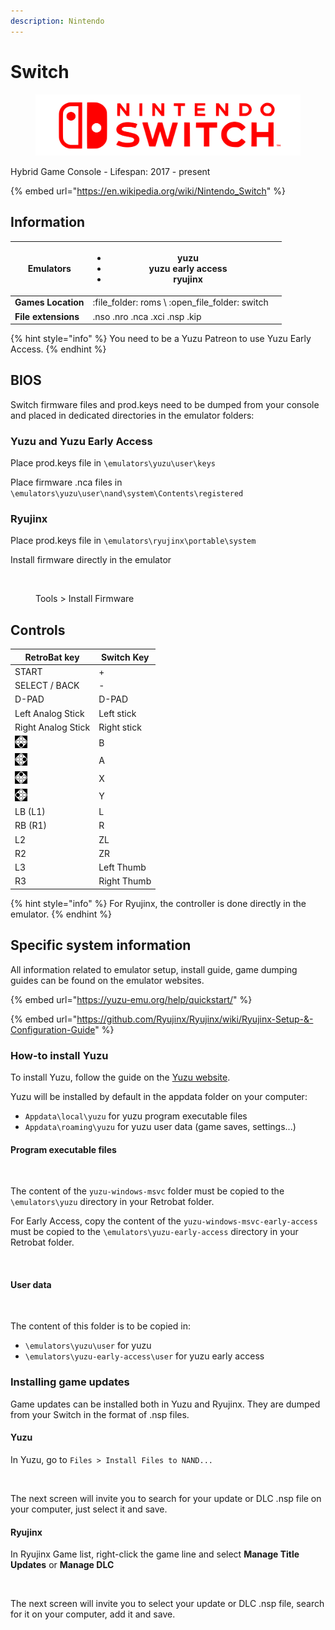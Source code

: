 ```yaml
---
description: Nintendo
---
```


# Switch

<figure><img src="https://raw.githubusercontent.com/fabricecaruso/es-theme-carbon/52ff37c9e265587d006945a2ba695b5a962b3a3d/art/logos/switch.svg" alt=""><figcaption></figcaption></figure>

Hybrid Game Console - Lifespan: 2017 - present

{% embed url="https://en.wikipedia.org/wiki/Nintendo_Switch" %}

## Information

| **Emulators**       | <ul><li>yuzu</li><li>yuzu early access</li><li>ryujinx</li></ul> |   |
| ------------------- | ---------------------------------------------------------------- | - |
| **Games Location**  | :file\_folder: roms \ :open\_file\_folder: switch                |   |
| **File extensions** | .nso .nro .nca .xci .nsp .kip                                    |   |

{% hint style="info" %}
You need to be a Yuzu Patreon to use Yuzu Early Access.
{% endhint %}

## BIOS

Switch firmware files and prod.keys need to be dumped from your console and placed in dedicated directories in the emulator folders:

### Yuzu and Yuzu Early Access

Place prod.keys file in `\emulators\yuzu\user\keys`

Place firmware .nca files in `\emulators\yuzu\user\nand\system\Contents\registered`

### Ryujinx

Place prod.keys file in `\emulators\ryujinx\portable\system`

Install firmware directly in the emulator

<figure><img src="https://i.imgur.com/CVXr1y7.png" alt=""><figcaption><p>Tools > Install Firmware</p></figcaption></figure>

## Controls

| RetroBat key                                                                        | Switch Key  |
| ----------------------------------------------------------------------------------- | ----------- |
| START                                                                               | +           |
| SELECT / BACK                                                                       | -           |
| D-PAD                                                                               | D-PAD       |
| Left Analog Stick                                                                   | Left stick  |
| Right Analog Stick                                                                  | Right stick |
| ![A](<../../.gitbook/assets/image (1) (2) (1).png>)                                 | B           |
| ![B](<../../.gitbook/assets/image (4) (1).png>)                                     | A           |
| <img src="../../.gitbook/assets/image (3) (1) (2).png" alt="" data-size="original"> | X           |
| <img src="../../.gitbook/assets/image (2) (1) (1).png" alt="" data-size="line">     | Y           |
| LB (L1)                                                                             | L           |
| RB (R1)                                                                             | R           |
| L2                                                                                  | ZL          |
| R2                                                                                  | ZR          |
| L3                                                                                  | Left Thumb  |
| R3                                                                                  | Right Thumb |

{% hint style="info" %}
For Ryujinx, the controller is done directly in the emulator.
{% endhint %}

## Specific system information

All information related to emulator setup, install guide, game dumping guides can be found on the emulator websites.

{% embed url="https://yuzu-emu.org/help/quickstart/" %}

{% embed url="https://github.com/Ryujinx/Ryujinx/wiki/Ryujinx-Setup-&-Configuration-Guide" %}

### How-to install Yuzu

To install Yuzu, follow the guide on the [Yuzu website](https://yuzu-emu.org/help/quickstart/#downloading-and-installing-yuzu).

Yuzu will be installed by default in the appdata folder on your computer:

* `Appdata\local\yuzu` for yuzu program executable files
* `Appdata\roaming\yuzu` for yuzu user data (game saves, settings...)

#### Program executable files

<figure><img src="https://i.imgur.com/P8Pi1Ut.png" alt=""><figcaption></figcaption></figure>

The content of the `yuzu-windows-msvc` folder must be copied to the `\emulators\yuzu` directory in your Retrobat folder.

For Early Access, copy the content of the `yuzu-windows-msvc-early-access` must be copied to the `\emulators\yuzu-early-access` directory in your Retrobat folder.

<figure><img src="https://i.imgur.com/fq2gxNH.png" alt=""><figcaption></figcaption></figure>

#### User data

<figure><img src="https://i.imgur.com/CQhfYCR.png" alt=""><figcaption></figcaption></figure>

The content of this folder is to be copied in:

* `\emulators\yuzu\user` for yuzu
* `\emulators\yuzu-early-access\user` for yuzu early access

### Installing game updates

Game updates can be installed both in Yuzu and Ryujinx. They are dumped from your Switch in the format of .nsp files.

#### Yuzu

In Yuzu, go to `Files > Install Files to NAND...`

<figure><img src="https://i.imgur.com/B6jQIqZ.png" alt=""><figcaption></figcaption></figure>

The next screen will invite you to search for your update or DLC .nsp file on your computer, just select it and save.

#### Ryujinx

In Ryujinx Game list, right-click the game line and select **Manage Title Updates** or **Manage DLC**

<figure><img src="https://i.imgur.com/uRMjmAE.png" alt=""><figcaption></figcaption></figure>

The next screen will invite you to select your update or DLC .nsp file, search for it on your computer, add it and save.
